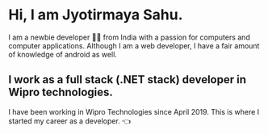 # Hi, I am Jyotirmaya Sahu. 
I am a newbie developer :technologist: from India with a passion for computers and computer applications. Although I am a web developer, I have a fair amount of knowledge of android as well. 

## I work as a full stack (.NET stack) developer in Wipro technologies. 
I have been working in Wipro Technologies since April 2019. This is where I started my career as a developer. :point_left: